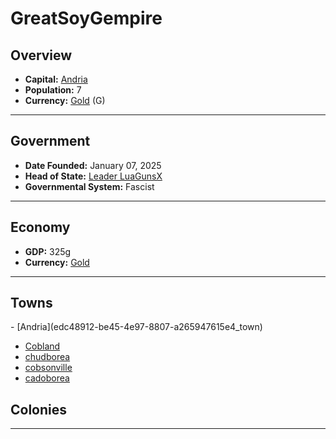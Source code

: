 <!--UNDEDITED FILE, remove this entire line if this file has been edited!-->
# <!--NAME-->GreatSoyGempire<!--NAME-->

## Overview

- **Capital:** <!--CAPITAL_LINK-->[Andria](edc48912-be45-4e97-8807-a265947615e4_town)<!--CAPITAL_LINK-->
- **Population:** <!--POPULATION-->7<!--POPULATION-->
- **Currency:** <!--CURRENCY_LINK-->[Gold](Gold_currency)<!--CURRENCY_LINK--> (<!--CURRENCY_ABV-->G<!--CURRENCY_ABV-->)

---

## Government

- **Date Founded:** <!--FOUNDED-->January 07, 2025<!--FOUNDED-->
- **Head of State:** <!--LEADER_TITLE_LINK-->[Leader LuaGunsX](LuaGunsX_user)<!--LEADER_TITLE_LINK-->
- **Governmental System:** <!--GOVERNMENT-->Fascist<!--GOVERNMENT-->

---

## Economy

- **GDP:** <!--GDP-->325g<!--GDP-->
- **Currency:** <!--CURRENCY_LINK-->[Gold](Gold_currency)<!--CURRENCY_LINK-->

---

## Towns

<!--TOWNS-->- [Andria](edc48912-be45-4e97-8807-a265947615e4_town)
- [Cobland](cdfcff0b-12aa-4e61-a65e-6f4c8994dabd_town)
- [chudborea](7653eeac-71ae-4bb6-b5c0-bf82f9c2bcf2_town)
- [cobsonville](89dc8f7d-e599-454f-a640-adaf857ac5ac_town)
- [cadoborea](b35a3705-259c-4d01-af22-6623918769d5_town)<!--TOWNS-->

## Colonies

<!--COLONIES--><!--COLONIES-->

---